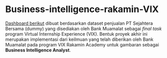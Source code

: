 # Business-intelligence-rakamin-VIX
[Dashboard berikut](https://public.tableau.com/app/profile/husna.maula.ilmi/viz/BusinessIntelligence-Rakamin/Dashboard1#1) dibuat berdasarkan dataset penjualan PT Sejahtera Bersama (dummy) yang disediakan oleh Bank Muamalat sebagai _final task_ program Virtual Internship Experience (VIX). Bentuk proyek akhir ini merupakan implementasi dari keilmuan yang telah diberikan oleh Bank Muamalat pada program VIX Rakamin Academy untuk gambaran sebagai **Business Intelligence Analyst**.

